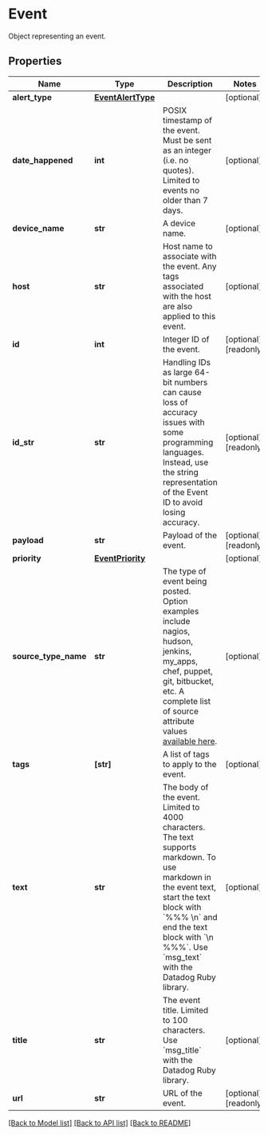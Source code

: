 # Event

Object representing an event.

## Properties
Name | Type | Description | Notes
------------ | ------------- | ------------- | -------------
**alert_type** | [**EventAlertType**](EventAlertType.md) |  | [optional] 
**date_happened** | **int** | POSIX timestamp of the event. Must be sent as an integer (i.e. no quotes). Limited to events no older than 7 days. | [optional] 
**device_name** | **str** | A device name. | [optional] 
**host** | **str** | Host name to associate with the event. Any tags associated with the host are also applied to this event. | [optional] 
**id** | **int** | Integer ID of the event. | [optional] [readonly] 
**id_str** | **str** | Handling IDs as large 64-bit numbers can cause loss of accuracy issues with some programming languages. Instead, use the string representation of the Event ID to avoid losing accuracy. | [optional] [readonly] 
**payload** | **str** | Payload of the event. | [optional] [readonly] 
**priority** | [**EventPriority**](EventPriority.md) |  | [optional] 
**source_type_name** | **str** | The type of event being posted. Option examples include nagios, hudson, jenkins, my_apps, chef, puppet, git, bitbucket, etc. A complete list of source attribute values [available here](https://docs.datadoghq.com/integrations/faq/list-of-api-source-attribute-value). | [optional] 
**tags** | **[str]** | A list of tags to apply to the event. | [optional] 
**text** | **str** | The body of the event. Limited to 4000 characters. The text supports markdown. To use markdown in the event text, start the text block with &#x60;%%% \\n&#x60; and end the text block with &#x60;\\n %%%&#x60;. Use &#x60;msg_text&#x60; with the Datadog Ruby library. | [optional] 
**title** | **str** | The event title. Limited to 100 characters. Use &#x60;msg_title&#x60; with the Datadog Ruby library. | [optional] 
**url** | **str** | URL of the event. | [optional] [readonly] 

[[Back to Model list]](README.md#documentation-for-models) [[Back to API list]](README.md#documentation-for-api-endpoints) [[Back to README]](README.md)


